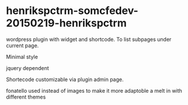 # henrikspctrm-somcfedev-20150219-henrikspctrm

wordpress plugin with widget and shortcode. To list subpages under current page. 

Minimal style

jquery dependent

Shortecode customizable via plugin admin page.

fonatello used instead of images to make it more adaptoble a melt in with different themes
